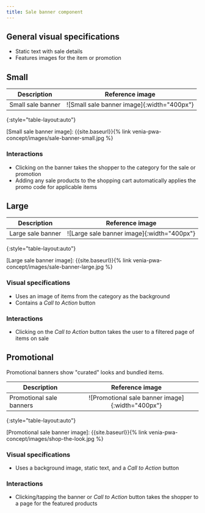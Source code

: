 ```yaml
---
title: Sale banner component
---
```


## General visual specifications

* Static text with sale details
* Features images for the item or promotion

## Small

| Description              | Reference image                                  |
| ------------------------ | :----------------------------------------------: |
| Small sale banner        | ![Small sale banner image]{:width="400px"}       |
{:style="table-layout:auto"}

[Small sale banner image]: {{site.baseurl}}{% link venia-pwa-concept/images/sale-banner-small.jpg %}

### Interactions

* Clicking on the banner takes the shopper to the category for the sale or promotion
* Adding any sale products to the shopping cart automatically applies the promo code for applicable items

## Large

| Description              | Reference image                                  |
| ------------------------ | :----------------------------------------------: |
| Large sale banner        | ![Large sale banner image]{:width="400px"}       |
{:style="table-layout:auto"}

[Large sale banner image]: {{site.baseurl}}{% link venia-pwa-concept/images/sale-banner-large.jpg %}

### Visual specifications

* Uses an image of items from the category as the background
* Contains a _Call to Action_ button

### Interactions

* Clicking on the _Call to Action_ button takes the user to a filtered page of items on sale

## Promotional

Promotional banners show "curated" looks and bundled items.

| Description              | Reference image                                  |
| ------------------------ | :----------------------------------------------: |
| Promotional sale banners | ![Promotional sale banner image]{:width="400px"} |
{:style="table-layout:auto"}

[Promotional sale banner image]: {{site.baseurl}}{% link venia-pwa-concept/images/shop-the-look.jpg %}

### Visual specifications

* Uses a background image, static text, and a _Call to Action_ button

### Interactions

* Clicking/tapping the banner or _Call to Action_ button takes the shopper to a page for the featured products


